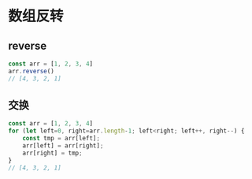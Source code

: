 # 数组反转

## reverse

```javascript
const arr = [1, 2, 3, 4]
arr.reverse()
// [4, 3, 2, 1]
```

## 交换

```javascript
const arr = [1, 2, 3, 4]
for (let left=0, right=arr.length-1; left<right; left++, right--) {
    const tmp = arr[left];
    arr[left] = arr[right];
    arr[right] = tmp;
}
// [4, 3, 2, 1]
```



